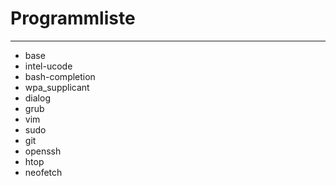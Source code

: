 # Programmliste
---
* base
* intel-ucode
* bash-completion
* wpa_supplicant
* dialog
* grub
* vim
* sudo
* git
* openssh
* htop
* neofetch
